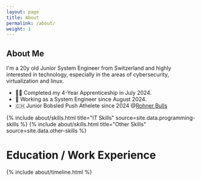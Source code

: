 ```yaml
---
layout: page
title: About
permalink: /about/
weight: 1
---
```


## **About Me**
I'm a 20y old Junior System Engineer from Switzerland and highly interested in technology, especially in the areas of cybersecurity, virtualization and linux.
- :student: Completed my 4-Year Apprenticeship in July 2024.
- :penguin: Working as a System Engineer since August 2024.
- :switzerland: Junior Bobsled Push Athelete since 2024 @[Rohner Bulls](https://rohnerbulls.ch/team)

<div class="row">
{% include about/skills.html title="IT Skills" source=site.data.programming-skills %}
{% include about/skills.html title="Other Skills" source=site.data.other-skills %}
</div>

# **Education / Work Experience**
<div class="row">
{% include about/timeline.html %}
</div>
